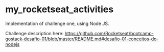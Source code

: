 # my_rocketseat_activities
Implementation of challenge one, using Node JS. 

Challenge description here:
https://github.com/Rocketseat/bootcamp-gostack-desafio-01/blob/master/README.md#desafio-01-conceitos-do-nodejs
